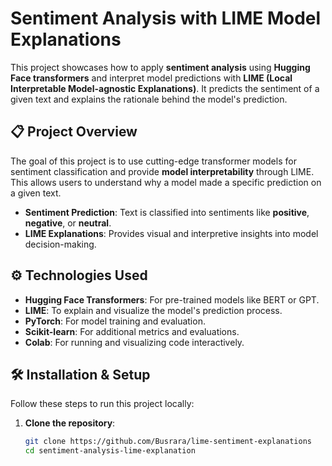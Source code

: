 # Sentiment Analysis with LIME Model Explanations

This project showcases how to apply **sentiment analysis** using **Hugging Face transformers** and interpret model predictions with **LIME (Local Interpretable Model-agnostic Explanations)**. It predicts the sentiment of a given text and explains the rationale behind the model's prediction.

## 📋 Project Overview

The goal of this project is to use cutting-edge transformer models for sentiment classification and provide **model interpretability** through LIME. This allows users to understand why a model made a specific prediction on a given text.

- **Sentiment Prediction**: Text is classified into sentiments like **positive**, **negative**, or **neutral**.
- **LIME Explanations**: Provides visual and interpretive insights into model decision-making.

## ⚙️ Technologies Used

- **Hugging Face Transformers**: For pre-trained models like BERT or GPT.
- **LIME**: To explain and visualize the model's prediction process.
- **PyTorch**: For model training and evaluation.
- **Scikit-learn**: For additional metrics and evaluations.
- **Colab**: For running and visualizing code interactively.

## 🛠️ Installation & Setup

Follow these steps to run this project locally:

1. **Clone the repository**:
   ```bash
   git clone https://github.com/Busrara/lime-sentiment-explanations
   cd sentiment-analysis-lime-explanation


